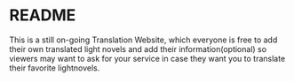 # README
This is a still on-going Translation Website, which everyone is free to add their own translated light novels and add their information(optional) so viewers may want to ask for your service in case they want you to translate their favorite lightnovels.
